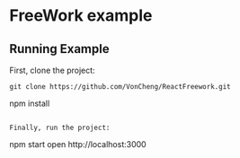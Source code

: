 # FreeWork example

## Running Example

First, clone the project:

```
git clone https://github.com/VonCheng/ReactFreework.git
```
npm install
```

Finally, run the project:

```
npm start
open http://localhost:3000
```
